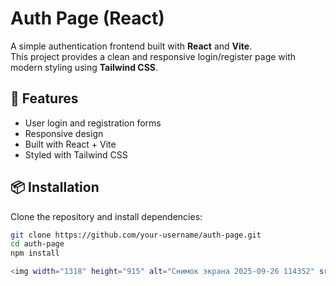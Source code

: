 # Auth Page (React)

A simple authentication frontend built with **React** and **Vite**.  
This project provides a clean and responsive login/register page with modern styling using **Tailwind CSS**.

## 🚀 Features
- User login and registration forms  
- Responsive design  
- Built with React + Vite  
- Styled with Tailwind CSS  

## 📦 Installation
Clone the repository and install dependencies:
```bash
git clone https://github.com/your-username/auth-page.git
cd auth-page
npm install

<img width="1318" height="915" alt="Снимок экрана 2025-09-26 114352" src="https://github.com/user-attachments/assets/16ef181b-95d2-4703-bee7-9adcb4c3cd7d" />
